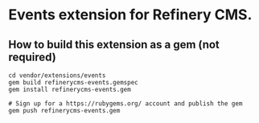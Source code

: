 # Events extension for Refinery CMS.

## How to build this extension as a gem (not required)

    cd vendor/extensions/events
    gem build refinerycms-events.gemspec
    gem install refinerycms-events.gem

    # Sign up for a https://rubygems.org/ account and publish the gem
    gem push refinerycms-events.gem
